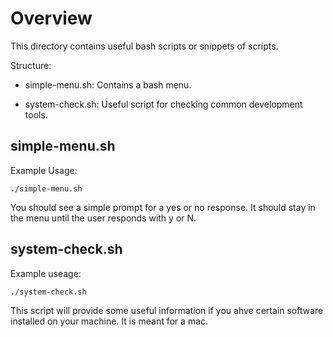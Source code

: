 # Overview

This directory contains useful bash scripts or snippets of scripts.

Structure:

- simple-menu.sh: Contains a bash menu.

- system-check.sh: Useful script for checking common development tools.

## simple-menu.sh

Example Usage:

```
./simple-menu.sh
```

You should see a simple prompt for a yes or no response. It should stay in the menu until the user responds with y or N.

## system-check.sh

Example useage:

```
./system-check.sh
```

This script will provide some useful information if you ahve certain software installed on your machine. It is meant for a mac.